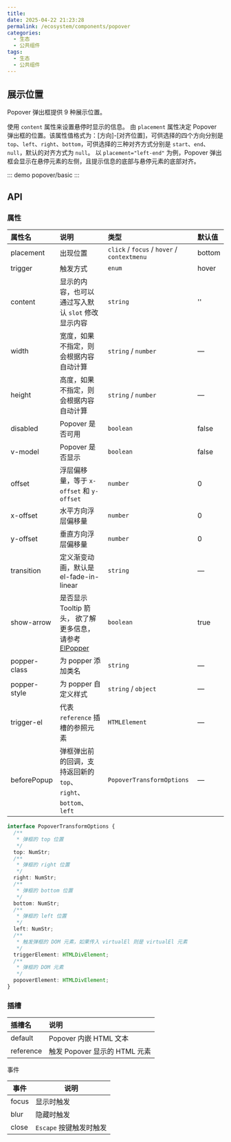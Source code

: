 ```yaml
---
title:
date: 2025-04-22 21:23:28
permalink: /ecosystem/components/popover
categories:
  - 生态
  - 公共组件
tags:
  - 生态
  - 公共组件
---
```


## 展示位置

Popover 弹出框提供 9 种展示位置。

使用 `content` 属性来设置悬停时显示的信息。 由 `placement` 属性决定 Popover 弹出框的位置。该属性值格式为：[方向]-[对齐位置]，可供选择的四个方向分别是 `top`、`left`、`right`、`bottom`，可供选择的三种对齐方式分别是 `start`、`end`、`null`，默认的对齐方式为 `null`。 以 `placement="left-end"` 为例，Popover 弹出框会显示在悬停元素的左侧，且提示信息的底部与悬停元素的底部对齐。

::: demo
popover/basic
:::

## API

### 属性

| 属性名       | 说明                                                                                                                                        | 类型                                        | 默认值 |
| :----------- | :------------------------------------------------------------------------------------------------------------------------------------------ | :------------------------------------------ | :----- |
| placement    | 出现位置                                                                                                                                    | `click` / `focus` / `hover` / `contextmenu` | bottom |
| trigger      | 触发方式                                                                                                                                    | `enum`                                      | hover  |
| content      | 显示的内容，也可以通过写入默认 `slot` 修改显示内容                                                                                          | `string`                                    | ''     |
| width        | 宽度，如果不指定，则会根据内容自动计算                                                                                                      | `string` / `number`                         | —      |
| height       | 高度，如果不指定，则会根据内容自动计算                                                                                                      | `string` / `number`                         | —      |
| disabled     | Popover 是否可用                                                                                                                            | `boolean`                                   | false  |
| v-model      | Popover 是否显示                                                                                                                            | `boolean`                                   | false  |
| offset       | 浮层偏移量，等于 `x-offset` 和 `y-offset`                                                                                                   | `number`                                    | 0      |
| x-offset     | 水平方向浮层偏移量                                                                                                                          | `number`                                    | 0      |
| y-offset     | 垂直方向浮层偏移量                                                                                                                          | `number`                                    | 0      |
| transition   | 定义渐变动画，默认是 el-fade-in-linear                                                                                                      | `string`                                    | —      |
| show-arrow   | 是否显示 Tooltip 箭头， 欲了解更多信息，请参考 [ElPopper](https://github.com/element-plus/element-plus/tree/dev/packages/components/popper) | `boolean`                                   | true   |
| popper-class | 为 popper 添加类名                                                                                                                          | `string`                                    | —      |
| popper-style | 为 popper 自定义样式                                                                                                                        | `string` / `object`                         | —      |
| trigger-el   | 代表 `reference` 插槽的参照元素                                                                                                             | `HTMLElement`                               | —      |
| beforePopup  | 弹框弹出前的回调，支持返回新的 `top`、`right`、`bottom`、`left`                                                                             | `PopoverTransformOptions`                   | —      |

```typescript
interface PopoverTransformOptions {
  /**
   * 弹框的 top 位置
   */
  top: NumStr;
  /**
   * 弹框的 right 位置
   */
  right: NumStr;
  /**
   * 弹框的 bottom 位置
   */
  bottom: NumStr;
  /**
   * 弹框的 left 位置
   */
  left: NumStr;
  /**
   * 触发弹框的 DOM 元素，如果传入 virtualEl 则是 virtualEl 元素
   */
  triggerElement: HTMLDivElement;
  /**
   * 弹框的 DOM 元素
   */
  popoverElement: HTMLDivElement;
}
```

### 插槽

| 插槽名    | 说明                          |
| :-------- | :---------------------------- |
| default   | Popover 内嵌 HTML 文本        |
| reference | 触发 Popover 显示的 HTML 元素 |

事件

| 事件  | 说明                    |
| ----- | ----------------------- |
| focus | 显示时触发              |
| blur  | 隐藏时触发              |
| close | `Escape` 按键触发时触发 |
